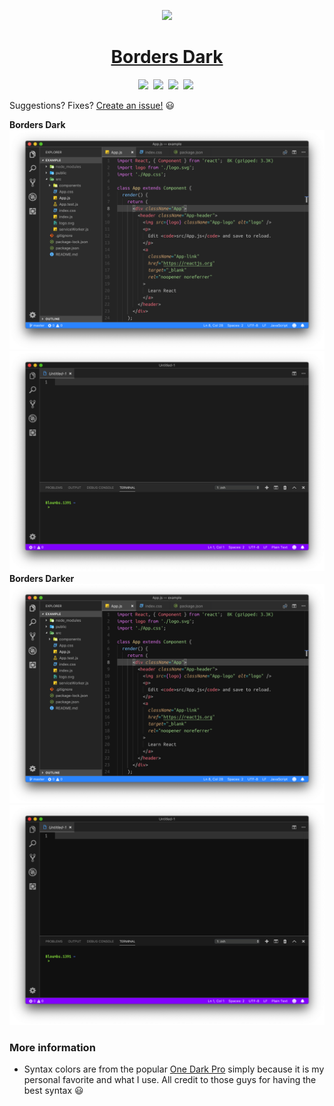 <p align="center">
    <img src="https://raw.githubusercontent.com/Bloumbs/Borders-Dark/master/icon.png"
        height="160">
</p>
<h1 class="big" align="center"><b><font color="blue"><a href="https://marketplace.visualstudio.com/items?itemName=bloumbs.borders-dark">Borders Dark</a></font></b></h1>

<p align="center">
    <a>
        <img src="https://img.shields.io/visual-studio-marketplace/v/bloumbs.borders-dark.svg?style=flat" />&nbsp;</a>
    <a>
        <img src="https://img.shields.io/visual-studio-marketplace/d/bloumbs.borders-dark.svg?colorB=green&style=flat" />&nbsp;</a>
    <a>
        <img src="https://img.shields.io/github/last-commit/bloumbs/borders-dark.svg?colorB=magenta&style=flat" />&nbsp;</a>
    <a>
        <img src="https://img.shields.io/github/issues/bloumbs/borders-dark.svg?colorB=orange&style=flat" />&nbsp;</a>
</p>

Suggestions? Fixes? [Create an issue!](https://github.com/Bloumbs/Borders-Dark/issues) 😃

**Borders Dark**
![Screenshot1](images/borders-dark-example.png)
![Screenshot1](images/borders-dark-new-file.png)
**Borders Darker**
![Screenshot1](images/borders-darker-example.png)
![Screenshot2](images/borders-darker-new-file.png)

### More information

- Syntax colors are from the popular [One Dark Pro](https://marketplace.visualstudio.com/items?itemName=zhuangtongfa.Material-theme) simply because it is my personal favorite and what I use. All credit to those guys for having the best syntax 😃
